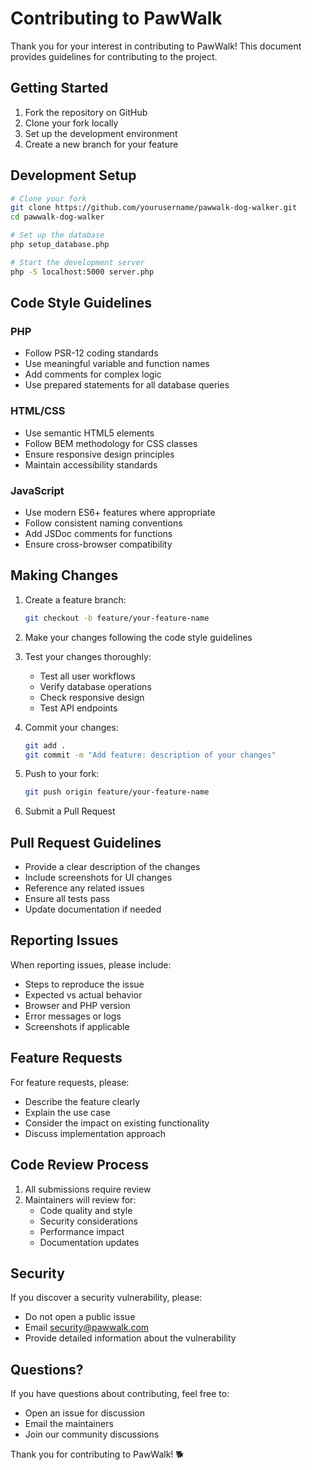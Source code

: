 # Contributing to PawWalk

Thank you for your interest in contributing to PawWalk! This document provides guidelines for contributing to the project.

## Getting Started

1. Fork the repository on GitHub
2. Clone your fork locally
3. Set up the development environment
4. Create a new branch for your feature

## Development Setup

```bash
# Clone your fork
git clone https://github.com/yourusername/pawwalk-dog-walker.git
cd pawwalk-dog-walker

# Set up the database
php setup_database.php

# Start the development server
php -S localhost:5000 server.php
```

## Code Style Guidelines

### PHP
- Follow PSR-12 coding standards
- Use meaningful variable and function names
- Add comments for complex logic
- Use prepared statements for all database queries

### HTML/CSS
- Use semantic HTML5 elements
- Follow BEM methodology for CSS classes
- Ensure responsive design principles
- Maintain accessibility standards

### JavaScript
- Use modern ES6+ features where appropriate
- Follow consistent naming conventions
- Add JSDoc comments for functions
- Ensure cross-browser compatibility

## Making Changes

1. Create a feature branch:
   ```bash
   git checkout -b feature/your-feature-name
   ```

2. Make your changes following the code style guidelines

3. Test your changes thoroughly:
   - Test all user workflows
   - Verify database operations
   - Check responsive design
   - Test API endpoints

4. Commit your changes:
   ```bash
   git add .
   git commit -m "Add feature: description of your changes"
   ```

5. Push to your fork:
   ```bash
   git push origin feature/your-feature-name
   ```

6. Submit a Pull Request

## Pull Request Guidelines

- Provide a clear description of the changes
- Include screenshots for UI changes
- Reference any related issues
- Ensure all tests pass
- Update documentation if needed

## Reporting Issues

When reporting issues, please include:
- Steps to reproduce the issue
- Expected vs actual behavior
- Browser and PHP version
- Error messages or logs
- Screenshots if applicable

## Feature Requests

For feature requests, please:
- Describe the feature clearly
- Explain the use case
- Consider the impact on existing functionality
- Discuss implementation approach

## Code Review Process

1. All submissions require review
2. Maintainers will review for:
   - Code quality and style
   - Security considerations
   - Performance impact
   - Documentation updates

## Security

If you discover a security vulnerability, please:
- Do not open a public issue
- Email security@pawwalk.com
- Provide detailed information about the vulnerability

## Questions?

If you have questions about contributing, feel free to:
- Open an issue for discussion
- Email the maintainers
- Join our community discussions

Thank you for contributing to PawWalk! 🐕